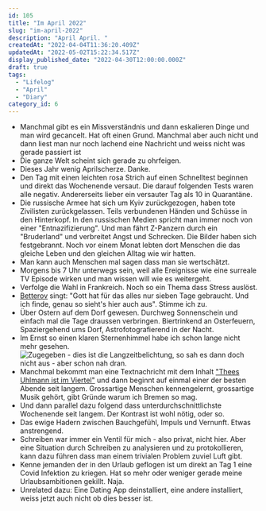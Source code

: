 ```yaml
---
id: 105
title: "Im April 2022"
slug: "im-april-2022"
description: "April April. "
createdAt: "2022-04-04T11:36:20.409Z"
updatedAt: "2022-05-02T15:22:34.517Z"
display_published_date: "2022-04-30T12:00:00.000Z"
draft: true
tags:
  - "Lifelog"
  - "April"
  - "Diary"
category_id: 6
---
```


- Manchmal gibt es ein Missverständnis und dann eskalieren Dinge und man wird gecancelt. Hat oft einen Grund. Manchmal aber auch nicht und dann liest man nur noch lachend eine Nachricht und weiss nicht was gerade passiert ist
- Die ganze Welt scheint sich gerade zu ohrfeigen. 
- Dieses Jahr wenig Aprilscherze. Danke.
- Den Tag mit einen leichten rosa Strich auf einen Schnelltest beginnen und direkt das Wochenende versaut. Die darauf folgenden Tests waren alle negativ. Andererseits lieber ein versauter Tag als 10 in Quarantäne.
- Die russische Armee hat sich um Kyiv zurückgezogen, haben tote Zivilisten zurückgelassen. Teils verbundenen Händen und Schüsse in den Hinterkopf. In den russischen Medien spricht man immer noch von einer "Entnazifizierung". Und man fährt Z-Panzern durch ein "Bruderland" und verbreitet Angst und Schrecken. Die Bilder haben sich festgebrannt. Noch vor einem Monat lebten dort Menschen die das gleiche Leben und den gleichen Alltag wie wir hatten. 
- Man kann auch Menschen mal sagen dass man sie wertschätzt.
- Morgens bis 7 Uhr unterwegs sein, weil alle Ereignisse wie eine surreale TV Episode wirken und man wissen will wie es weitergeht. 
- Verfolge die Wahl in Frankreich. Noch so ein Thema dass Stress auslöst.
- [Betterov](https://www.youtube.com/watch?v=J-1ZJahiByI) singt: "Gott hat für das alles nur sieben Tage gebraucht. Und ich finde, genau so sieht's hier auch aus". Stimme ich zu. 
- Über Ostern auf dem Dorf gewesen. Durchweg Sonnenschein und einfach mal die Tage draussen verbringen. Biertrinkend an Osterfeuern, Spaziergehend ums Dorf, Astrofotografierend in der Nacht. 
- Im Ernst so einen klaren Sternenhimmel habe ich schon lange nicht mehr gesehen. 
![Zugegeben - dies ist die Langzeitbelichtung, so sah es dann doch nicht aus - aber schon nah dran.](https://res.cloudinary.com/dlsll9dkn/image/upload/v1650378078/PXL_20220418_205522358_NIGHT_2_e803cf6586.jpg)
- Manchmal bekommt man eine Textnachricht mit dem Inhalt ["Thees Uhlmann ist im Viertel"](https://twitter.com/theesuhlmann/status/1517170827556438016?cxt=HHwWgICygYq1iY4qAAAA) und dann beginnt auf einmal einer der besten Abende seit langem. Grossartige Menschen kennengelernt, grossartige Musik gehört, gibt Gründe warum ich Bremen so mag. 
- Und dann parallel dazu folgend dass unterdurchschnittlichste Wochenende seit langem. Der Kontrast ist wohl nötig, oder so. 
- Das ewige Hadern zwischen Bauchgefühl, Impuls und Vernunft. Etwas anstrengend. 
- Schreiben war immer ein Ventil für mich - also privat, nicht hier. Aber eine Situation durch Schreiben zu analysieren und zu protokollieren, kann dazu führen dass man einem trivialen Problem zuviel Luft gibt.
- Kenne jemanden der in den Urlaub geflogen ist um direkt an Tag 1 eine Covid Infektion zu kriegen. Hat so mehr oder weniger gerade meine Urlaubsambitionen gekillt. Naja.
- Unrelated dazu: Eine Dating App deinstalliert, eine andere installiert, weiss jetzt auch nicht ob dies besser ist. 